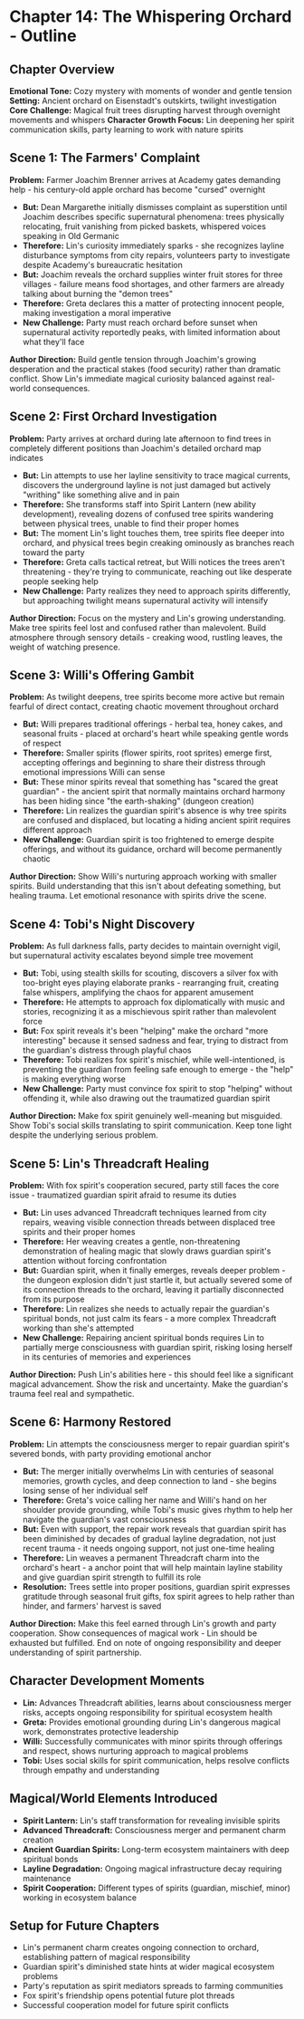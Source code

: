 # Chapter 14: The Whispering Orchard - Outline

## Chapter Overview

**Emotional Tone:** Cozy mystery with moments of wonder and gentle tension
**Setting:** Ancient orchard on Eisenstadt's outskirts, twilight investigation
**Core Challenge:** Magical fruit trees disrupting harvest through overnight movements and whispers
**Character Growth Focus:** Lin deepening her spirit communication skills, party learning to work with nature spirits

## Scene 1: The Farmers' Complaint

**Problem:** Farmer Joachim Brenner arrives at Academy gates demanding help - his century-old apple orchard has become "cursed" overnight

- **But:** Dean Margarethe initially dismisses complaint as superstition until Joachim describes specific supernatural phenomena: trees physically relocating, fruit vanishing from picked baskets, whispered voices speaking in Old Germanic
- **Therefore:** Lin's curiosity immediately sparks - she recognizes layline disturbance symptoms from city repairs, volunteers party to investigate despite Academy's bureaucratic hesitation
- **But:** Joachim reveals the orchard supplies winter fruit stores for three villages - failure means food shortages, and other farmers are already talking about burning the "demon trees"
- **Therefore:** Greta declares this a matter of protecting innocent people, making investigation a moral imperative
- **New Challenge:** Party must reach orchard before sunset when supernatural activity reportedly peaks, with limited information about what they'll face

**Author Direction:** Build gentle tension through Joachim's growing desperation and the practical stakes (food security) rather than dramatic conflict. Show Lin's immediate magical curiosity balanced against real-world consequences.

## Scene 2: First Orchard Investigation

**Problem:** Party arrives at orchard during late afternoon to find trees in completely different positions than Joachim's detailed orchard map indicates

- **But:** Lin attempts to use her layline sensitivity to trace magical currents, discovers the underground layline is not just damaged but actively "writhing" like something alive and in pain
- **Therefore:** She transforms staff into Spirit Lantern (new ability development), revealing dozens of confused tree spirits wandering between physical trees, unable to find their proper homes
- **But:** The moment Lin's light touches them, tree spirits flee deeper into orchard, and physical trees begin creaking ominously as branches reach toward the party
- **Therefore:** Greta calls tactical retreat, but Willi notices the trees aren't threatening - they're trying to communicate, reaching out like desperate people seeking help
- **New Challenge:** Party realizes they need to approach spirits differently, but approaching twilight means supernatural activity will intensify

**Author Direction:** Focus on the mystery and Lin's growing understanding. Make tree spirits feel lost and confused rather than malevolent. Build atmosphere through sensory details - creaking wood, rustling leaves, the weight of watching presence.

## Scene 3: Willi's Offering Gambit

**Problem:** As twilight deepens, tree spirits become more active but remain fearful of direct contact, creating chaotic movement throughout orchard

- **But:** Willi prepares traditional offerings - herbal tea, honey cakes, and seasonal fruits - placed at orchard's heart while speaking gentle words of respect
- **Therefore:** Smaller spirits (flower spirits, root sprites) emerge first, accepting offerings and beginning to share their distress through emotional impressions Willi can sense
- **But:** These minor spirits reveal that something has "scared the great guardian" - the ancient spirit that normally maintains orchard harmony has been hiding since "the earth-shaking" (dungeon creation)
- **Therefore:** Lin realizes the guardian spirit's absence is why tree spirits are confused and displaced, but locating a hiding ancient spirit requires different approach
- **New Challenge:** Guardian spirit is too frightened to emerge despite offerings, and without its guidance, orchard will become permanently chaotic

**Author Direction:** Show Willi's nurturing approach working with smaller spirits. Build understanding that this isn't about defeating something, but healing trauma. Let emotional resonance with spirits drive the scene.

## Scene 4: Tobi's Night Discovery

**Problem:** As full darkness falls, party decides to maintain overnight vigil, but supernatural activity escalates beyond simple tree movement

- **But:** Tobi, using stealth skills for scouting, discovers a silver fox with too-bright eyes playing elaborate pranks - rearranging fruit, creating false whispers, amplifying the chaos for apparent amusement
- **Therefore:** He attempts to approach fox diplomatically with music and stories, recognizing it as a mischievous spirit rather than malevolent force
- **But:** Fox spirit reveals it's been "helping" make the orchard "more interesting" because it sensed sadness and fear, trying to distract from the guardian's distress through playful chaos
- **Therefore:** Tobi realizes fox spirit's mischief, while well-intentioned, is preventing the guardian from feeling safe enough to emerge - the "help" is making everything worse
- **New Challenge:** Party must convince fox spirit to stop "helping" without offending it, while also drawing out the traumatized guardian spirit

**Author Direction:** Make fox spirit genuinely well-meaning but misguided. Show Tobi's social skills translating to spirit communication. Keep tone light despite the underlying serious problem.

## Scene 5: Lin's Threadcraft Healing

**Problem:** With fox spirit's cooperation secured, party still faces the core issue - traumatized guardian spirit afraid to resume its duties

- **But:** Lin uses advanced Threadcraft techniques learned from city repairs, weaving visible connection threads between displaced tree spirits and their proper homes
- **Therefore:** Her weaving creates a gentle, non-threatening demonstration of healing magic that slowly draws guardian spirit's attention without forcing confrontation
- **But:** Guardian spirit, when it finally emerges, reveals deeper problem - the dungeon explosion didn't just startle it, but actually severed some of its connection threads to the orchard, leaving it partially disconnected from its purpose
- **Therefore:** Lin realizes she needs to actually repair the guardian's spiritual bonds, not just calm its fears - a more complex Threadcraft working than she's attempted
- **New Challenge:** Repairing ancient spiritual bonds requires Lin to partially merge consciousness with guardian spirit, risking losing herself in its centuries of memories and experiences

**Author Direction:** Push Lin's abilities here - this should feel like a significant magical advancement. Show the risk and uncertainty. Make the guardian's trauma feel real and sympathetic.

## Scene 6: Harmony Restored

**Problem:** Lin attempts the consciousness merger to repair guardian spirit's severed bonds, with party providing emotional anchor

- **But:** The merger initially overwhelms Lin with centuries of seasonal memories, growth cycles, and deep connection to land - she begins losing sense of her individual self
- **Therefore:** Greta's voice calling her name and Willi's hand on her shoulder provide grounding, while Tobi's music gives rhythm to help her navigate the guardian's vast consciousness
- **But:** Even with support, the repair work reveals that guardian spirit has been diminished by decades of gradual layline degradation, not just recent trauma - it needs ongoing support, not just one-time healing
- **Therefore:** Lin weaves a permanent Threadcraft charm into the orchard's heart - a anchor point that will help maintain layline stability and give guardian spirit strength to fulfill its role
- **Resolution:** Trees settle into proper positions, guardian spirit expresses gratitude through seasonal fruit gifts, fox spirit agrees to help rather than hinder, and farmers' harvest is saved

**Author Direction:** Make this feel earned through Lin's growth and party cooperation. Show consequences of magical work - Lin should be exhausted but fulfilled. End on note of ongoing responsibility and deeper understanding of spirit partnership.

## Character Development Moments

- **Lin:** Advances Threadcraft abilities, learns about consciousness merger risks, accepts ongoing responsibility for spiritual ecosystem health
- **Greta:** Provides emotional grounding during Lin's dangerous magical work, demonstrates protective leadership
- **Willi:** Successfully communicates with minor spirits through offerings and respect, shows nurturing approach to magical problems
- **Tobi:** Uses social skills for spirit communication, helps resolve conflicts through empathy and understanding

## Magical/World Elements Introduced

- **Spirit Lantern:** Lin's staff transformation for revealing invisible spirits
- **Advanced Threadcraft:** Consciousness merger and permanent charm creation
- **Ancient Guardian Spirits:** Long-term ecosystem maintainers with deep spiritual bonds
- **Layline Degradation:** Ongoing magical infrastructure decay requiring maintenance
- **Spirit Cooperation:** Different types of spirits (guardian, mischief, minor) working in ecosystem balance

## Setup for Future Chapters

- Lin's permanent charm creates ongoing connection to orchard, establishing pattern of magical responsibility
- Guardian spirit's diminished state hints at wider magical ecosystem problems
- Party's reputation as spirit mediators spreads to farming communities
- Fox spirit's friendship opens potential future plot threads
- Successful cooperation model for future spirit conflicts
